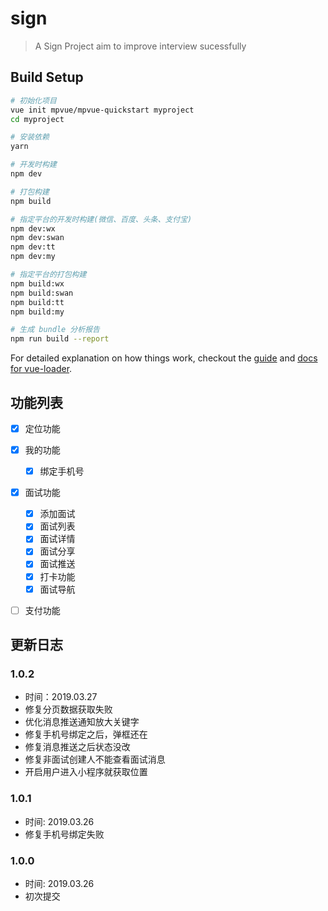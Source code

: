 # sign

> A Sign Project aim to improve interview sucessfully

## Build Setup

``` bash
# 初始化项目
vue init mpvue/mpvue-quickstart myproject
cd myproject

# 安装依赖
yarn

# 开发时构建
npm dev

# 打包构建
npm build

# 指定平台的开发时构建(微信、百度、头条、支付宝)
npm dev:wx
npm dev:swan
npm dev:tt
npm dev:my

# 指定平台的打包构建
npm build:wx
npm build:swan
npm build:tt
npm build:my

# 生成 bundle 分析报告
npm run build --report
```

For detailed explanation on how things work, checkout the [guide](http://vuejs-templates.github.io/webpack/) and [docs for vue-loader](http://vuejs.github.io/vue-loader).


## 功能列表

- [x] 定位功能
- [x] 我的功能
    - [x] 绑定手机号
- [x] 面试功能
    - [x] 添加面试
    - [x] 面试列表
    - [x] 面试详情
    - [x] 面试分享
    - [x] 面试推送
    - [x] 打卡功能
    - [x] 面试导航
- [ ] 支付功能


## 更新日志
### 1.0.2
  - 时间：2019.03.27
  - 修复分页数据获取失败
  - 优化消息推送通知放大关键字
  - 修复手机号绑定之后，弹框还在
  - 修复消息推送之后状态没改
  - 修复非面试创建人不能查看面试消息
  - 开启用户进入小程序就获取位置

### 1.0.1
  - 时间: 2019.03.26
  - 修复手机号绑定失败
### 1.0.0
  - 时间: 2019.03.26
  - 初次提交
